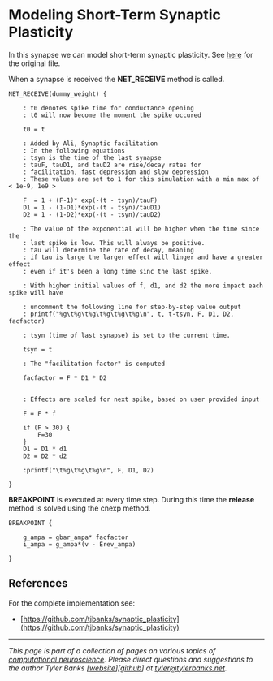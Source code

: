 # Modeling Short-Term Synaptic Plasticity

In this synapse we can model short-term synaptic plasticity. See [here](https://senselab.med.yale.edu/ModelDB/ShowModel.cshtml?model=168314&file=/HummosEtAl2014/pyr2pyr.mod#tabs-2) for the original file.

When a synapse is received the **NET_RECEIVE** method is called.

```
NET_RECEIVE(dummy_weight) {
    
    : t0 denotes spike time for conductance opening
    : t0 will now become the moment the spike occured
    
    t0 = t 

    : Added by Ali, Synaptic facilitation
    : In the following equations
    : tsyn is the time of the last synapse
    : tauF, tauD1, and tauD2 are rise/decay rates for 
    : facilitation, fast depression and slow depression
    : These values are set to 1 for this simulation with a min max of < 1e-9, 1e9 >
    
    F  = 1 + (F-1)* exp(-(t - tsyn)/tauF)
    D1 = 1 - (1-D1)*exp(-(t - tsyn)/tauD1)
    D2 = 1 - (1-D2)*exp(-(t - tsyn)/tauD2)
    
    : The value of the exponential will be higher when the time since the 
    : last spike is low. This will always be positive.
    : tau will determine the rate of decay, meaning 
    : if tau is large the larger effect will linger and have a greater effect
    : even if it's been a long time sinc the last spike.
    
    : With higher initial values of f, d1, and d2 the more impact each spike will have
    
    : uncomment the following line for step-by-step value output
    : printf("%g\t%g\t%g\t%g\t%g\t%g\n", t, t-tsyn, F, D1, D2, facfactor)
    
    : tsyn (time of last synapse) is set to the current time.
    
    tsyn = t

    : The "facilitation factor" is computed
    
    facfactor = F * D1 * D2
    
    
    : Effects are scaled for next spike, based on user provided input
    
    F = F * f

    if (F > 30) { 
        F=30
    }
    D1 = D1 * d1
    D2 = D2 * d2
    
    :printf("\t%g\t%g\t%g\n", F, D1, D2)
	
}
```

**BREAKPOINT** is executed at every time step. During this time the **release** method is solved using the cnexp method.

```
BREAKPOINT {

    g_ampa = gbar_ampa* facfactor
    i_ampa = g_ampa*(v - Erev_ampa)

}
```

## References 

For the complete implementation see:
* [https://github.com/tjbanks/synaptic_plasticity](https://github.com/tjbanks/synaptic_plasticity)

----   
*This page is part of a collection of pages on various topics of [computational neuroscience](https://en.wikipedia.org/wiki/Computational_neuroscience). Please direct questions and suggestions to the author Tyler Banks [[website](https://tylerbanks.net)][[github](https://github.com/tjbanks)] at [tyler@tylerbanks.net](mailto:tyler@tylerbanks.net).*
